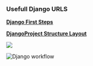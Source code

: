 ### Usefull Django URLS
[**Django First Steps**](https://docs.djangoproject.com/en/4.1/intro/tutorial01/)

[**DjangoProject Structure Layout**](https://techvidvan.com/tutorials/django-project-structure-layout/#:~:text=Django%20makes%20use%20of%20a,t%20Repeat%20Yourself%29%20and%20clean.)

![](https://studygyaan.com/wp-content/uploads/2019/07/Best-Practice-to-Structure-Django-Project-Directories-and-Files-1024x676.png)

![**Django workflow**](https://learnbatta.com/assets/images/django/request_response_lifecycle_Django.png)
